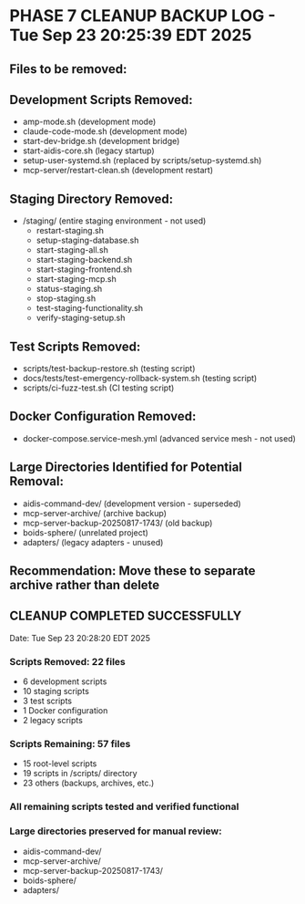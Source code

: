 # PHASE 7 CLEANUP BACKUP LOG - Tue Sep 23 20:25:39 EDT 2025
## Files to be removed:
## Development Scripts Removed:
- amp-mode.sh (development mode)
- claude-code-mode.sh (development mode)
- start-dev-bridge.sh (development bridge)
- start-aidis-core.sh (legacy startup)
- setup-user-systemd.sh (replaced by scripts/setup-systemd.sh)
- mcp-server/restart-clean.sh (development restart)

## Staging Directory Removed:
- /staging/ (entire staging environment - not used)
  - restart-staging.sh
  - setup-staging-database.sh
  - start-staging-all.sh
  - start-staging-backend.sh
  - start-staging-frontend.sh
  - start-staging-mcp.sh
  - status-staging.sh
  - stop-staging.sh
  - test-staging-functionality.sh
  - verify-staging-setup.sh

## Test Scripts Removed:
- scripts/test-backup-restore.sh (testing script)
- docs/tests/test-emergency-rollback-system.sh (testing script)
- scripts/ci-fuzz-test.sh (CI testing script)

## Docker Configuration Removed:
- docker-compose.service-mesh.yml (advanced service mesh - not used)

## Large Directories Identified for Potential Removal:
- aidis-command-dev/ (development version - superseded)
- mcp-server-archive/ (archive backup)
- mcp-server-backup-20250817-1743/ (old backup)
- boids-sphere/ (unrelated project)
- adapters/ (legacy adapters - unused)

## Recommendation: Move these to separate archive rather than delete

## CLEANUP COMPLETED SUCCESSFULLY
Date: Tue Sep 23 20:28:20 EDT 2025

### Scripts Removed: 22 files
- 6 development scripts
- 10 staging scripts
- 3 test scripts
- 1 Docker configuration
- 2 legacy scripts

### Scripts Remaining: 57 files
- 15 root-level scripts
- 19 scripts in /scripts/ directory
- 23 others (backups, archives, etc.)

### All remaining scripts tested and verified functional

### Large directories preserved for manual review:
- aidis-command-dev/
- mcp-server-archive/
- mcp-server-backup-20250817-1743/
- boids-sphere/
- adapters/
